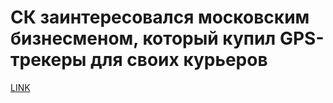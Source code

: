 # СК заинтересовался московским бизнесменом, который купил GPS-трекеры для своих курьеров



[LINK](https://varlamov.ru/2907194.html)